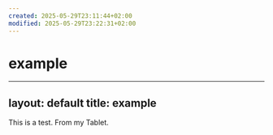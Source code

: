 ```yaml
---
created: 2025-05-29T23:11:44+02:00
modified: 2025-05-29T23:22:31+02:00
---
```


# example

---
layout: default
title: example
---

This is a test. From my Tablet.
